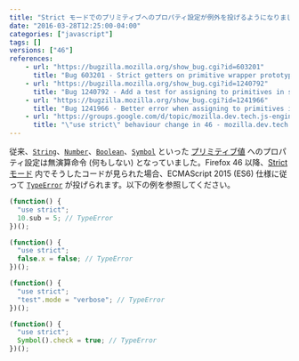 ```yaml
---
title: "Strict モードでのプリミティブへのプロパティ設定が例外を投げるようになりました"
date: "2016-03-28T12:25:00-04:00"
categories: ["javascript"]
tags: []
versions: ["46"]
references:
    - url: "https://bugzilla.mozilla.org/show_bug.cgi?id=603201"
      title: "Bug 603201 - Strict getters on primitive wrapper prototypes receive wrapped |this| values"
    - url: "https://bugzilla.mozilla.org/show_bug.cgi?id=1240792"
      title: "Bug 1240792 - Add a test for assigning to primitives in strict mode"
    - url: "https://bugzilla.mozilla.org/show_bug.cgi?id=1241966"
      title: "Bug 1241966 - Better error when assigning to primitives in strict mode"
    - url: "https://groups.google.com/d/topic/mozilla.dev.tech.js-engine/O3qHW_hJ3Sk/discussion"
      title: "\"use strict\" behaviour change in 46 - mozilla.dev.tech.js-engine"
---
```

従来、[`String`](https://developer.mozilla.org/ja/docs/Web/JavaScript/Reference/Global_Objects/String)、[`Number`](https://developer.mozilla.org/ja/docs/Web/JavaScript/Reference/Global_Objects/Number)、[`Boolean`](https://developer.mozilla.org/ja/docs/Web/JavaScript/Reference/Global_Objects/Boolean)、[`Symbol`](https://developer.mozilla.org/ja/docs/Web/JavaScript/Reference/Global_Objects/Symbol) といった [プリミティブ値](https://developer.mozilla.org/ja/docs/Glossary/Primitive) へのプロパティ設定は無演算命令 (何もしない) となっていました。Firefox 46 以降、[Strict モード](https://developer.mozilla.org/ja/docs/Web/JavaScript/Reference/Strict_mode) 内でそうしたコードが見られた場合、ECMAScript 2015 (ES6) 仕様に従って [`TypeError`](https://developer.mozilla.org/ja/docs/Web/JavaScript/Reference/Global_Objects/TypeError) が投げられます。以下の例を参照してください。

```js
(function() {
  "use strict";
  10.sub = 5; // TypeError
})();
```
```js
(function() {
  "use strict";
  false.x = false; // TypeError
})();
```
```js
(function() {
  "use strict";
  "test".mode = "verbose"; // TypeError
})();
```
```js
(function() {
  "use strict";
  Symbol().check = true; // TypeError
})();
```
